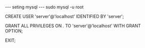 --- seting mysql ---
sudo mysql -u root

CREATE USER 'server'@'localhost' IDENTIFIED BY 'server';

GRANT ALL PRIVILEGES ON *.* TO 'server'@'localhost' WITH GRANT OPTION;

EXIT;
